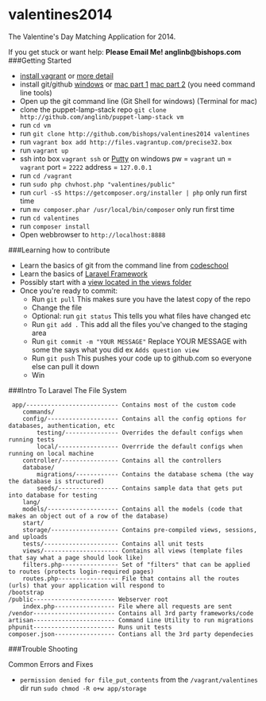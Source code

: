 valentines2014
==============

The Valentine's Day Matching Application for 2014. 

If you get stuck or want help: __Please Email Me! anglinb@bishops.com__
###Getting Started


    
  - [install vagrant](http://www.vagrantup.com/) or [more detail](http://briananglin.me/2013/11/lets-install-vagrant/)
  - install git/github [windows](http://windows.github.com/) or [mac part 1](http://mac.github.com/) [mac part 2](https://github.com/blog/1510-installing-git-from-github-for-mac) (you need command line tools)
  - Open up the git command line (Git Shell for windows) (Terminal for mac)
  - clone the puppet-lamp-stack repo `git clone http://github.com/anglinb/puppet-lamp-stack vm`
  - run `cd vm`
  - run `git clone http://github.com/bishops/valentines2014 valentines`
  - run `vagrant box add http://files.vagrantup.com/precise32.box`
  - run `vagrant up`
  - ssh into box `vagrant ssh` or [Putty](http://www.chiark.greenend.org.uk/~sgtatham/putty/download.html) on windows pw = `vagrant` un = `vagrant` port = `2222` address = `127.0.0.1`
  - run `cd /vagrant`
  - run `sudo php chvhost.php "valentines/public"`
  - run `curl -sS https://getcomposer.org/installer | php` only run first time
  - run `mv composer.phar /usr/local/bin/composer` only run first time
  - run `cd valentines`
  - run `composer install`
  - Open webbrowser to `http://localhost:8888`

###Learning how to contribute

  - Learn the basics of git from the command line from [codeschool](https://www.codeschool.com/courses/try-git)
  - Learn the basics of [Laravel Framework](http://laravel.com/docs/quick#routing)
  - Possibly start with a [view located in the views folder](https://github.com/bishops/valentines2014/tree/master/app/views)
  - Once you're ready to commit:
    - Run `git pull` This makes sure you have the latest copy of the repo
    - Change the file
    - Optional: run `git status` This tells you what files have changed etc
    - Run `git add .` This add all the files you've changed to the staging area
    - Run `git commit -m "YOUR MESSAGE"` Replace YOUR MESSAGE with some the says what you did ex `Adds question view`
    - Run `git push` This pushes your code up to github.com so everyone else can pull it down
    - Win


###Intro To Laravel
The File System

     app/-------------------------- Contains most of the custom code  
        commands/
        config/-------------------- Contains all the config options for databases, authentication, etc
            testing/--------------- Overrides the default configs when running tests
            local/----------------- Overrride the default configs when running on local machine
        controller/---------------- Contains all the controllers
        database/
            migrations/------------ Contains the database schema (the way the database is structured)
            seeds/----------------- Contains sample data that gets put into database for testing
        lang/
        models/-------------------- Contains all the models (code that makes an object out of a row of the database)
        start/
        storage/------------------- Contains pre-compiled views, sessions, and uploads
        tests/--------------------- Contains all unit tests
        views/--------------------- Contains all views (template files that say what a page should look like)
        filters.php---------------- Set of "filters" that can be applied to routes (protects login-required pages)
        routes.php----------------- File that contains all the routes (urls) that your application will respond to
    /bootstrap
    /public----------------------- Webserver root
        index.php----------------- File where all requests are sent
    /vendor----------------------- Contains all 3rd party frameworks/code
    artisan----------------------- Command Line Utility to run migrations 
    phpunit----------------------- Runs unit tests
    composer.json----------------- Contians all the 3rd party dependecies


###Trouble Shooting

Common Errors and Fixes

  - `permission denied for file_put_contents` from the `/vagrant/valentines` dir run `sudo chmod -R o+w app/storage`
